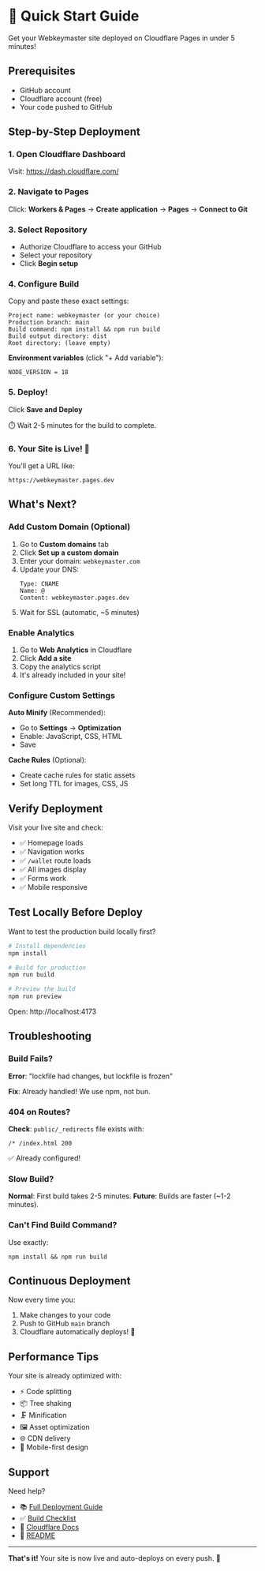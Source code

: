 # 🚀 Quick Start Guide

Get your Webkeymaster site deployed on Cloudflare Pages in under 5 minutes!

## Prerequisites

- GitHub account
- Cloudflare account (free)
- Your code pushed to GitHub

## Step-by-Step Deployment

### 1. Open Cloudflare Dashboard

Visit: https://dash.cloudflare.com/

### 2. Navigate to Pages

Click: **Workers & Pages** → **Create application** → **Pages** → **Connect to Git**

### 3. Select Repository

- Authorize Cloudflare to access your GitHub
- Select your repository
- Click **Begin setup**

### 4. Configure Build

Copy and paste these exact settings:

```
Project name: webkeymaster (or your choice)
Production branch: main
Build command: npm install && npm run build
Build output directory: dist
Root directory: (leave empty)
```

**Environment variables** (click "+ Add variable"):
```
NODE_VERSION = 18
```

### 5. Deploy!

Click **Save and Deploy**

⏱️ Wait 2-5 minutes for the build to complete.

### 6. Your Site is Live! 🎉

You'll get a URL like:
```
https://webkeymaster.pages.dev
```

## What's Next?

### Add Custom Domain (Optional)

1. Go to **Custom domains** tab
2. Click **Set up a custom domain**
3. Enter your domain: `webkeymaster.com`
4. Update your DNS:
   ```
   Type: CNAME
   Name: @
   Content: webkeymaster.pages.dev
   ```
5. Wait for SSL (automatic, ~5 minutes)

### Enable Analytics

1. Go to **Web Analytics** in Cloudflare
2. Click **Add a site**
3. Copy the analytics script
4. It's already included in your site!

### Configure Custom Settings

**Auto Minify** (Recommended):
- Go to **Settings** → **Optimization**
- Enable: JavaScript, CSS, HTML
- Save

**Cache Rules** (Optional):
- Create cache rules for static assets
- Set long TTL for images, CSS, JS

## Verify Deployment

Visit your live site and check:

- ✅ Homepage loads
- ✅ Navigation works  
- ✅ `/wallet` route loads
- ✅ All images display
- ✅ Forms work
- ✅ Mobile responsive

## Test Locally Before Deploy

Want to test the production build locally first?

```bash
# Install dependencies
npm install

# Build for production
npm run build

# Preview the build
npm run preview
```

Open: http://localhost:4173

## Troubleshooting

### Build Fails?

**Error**: "lockfile had changes, but lockfile is frozen"

**Fix**: Already handled! We use npm, not bun.

### 404 on Routes?

**Check**: `public/_redirects` file exists with:
```
/* /index.html 200
```
✅ Already configured!

### Slow Build?

**Normal**: First build takes 2-5 minutes.
**Future**: Builds are faster (~1-2 minutes).

### Can't Find Build Command?

Use exactly:
```
npm install && npm run build
```

## Continuous Deployment

Now every time you:
1. Make changes to your code
2. Push to GitHub `main` branch
3. Cloudflare automatically deploys! 🚀

## Performance Tips

Your site is already optimized with:
- ⚡ Code splitting
- 📦 Tree shaking
- 🗜️ Minification
- 🖼️ Asset optimization
- 🌐 CDN delivery
- 📱 Mobile-first design

## Support

Need help?

- 📚 [Full Deployment Guide](./DEPLOYMENT.md)
- ✅ [Build Checklist](./BUILD_CHECKLIST.md)
- 🔧 [Cloudflare Docs](https://developers.cloudflare.com/pages/)
- 📖 [README](./README.md)

---

**That's it!** Your site is now live and auto-deploys on every push. 🎉
